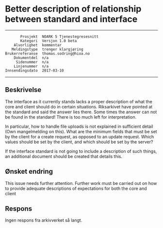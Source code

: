 Better description of relationship between standard and interface
==============================================================

 ------------------  ---------------------------------
           Prosjekt  NOARK 5 Tjenestegresesnitt
           Kategori  Versjon 1.0 beta
        Alvorlighet  kommentar
       Meldingstype  trenger klargjøring
    Brukerreferanse  thomas.sodring@hioa.no
        Dokumentdel  n/a
         Sidenummer  n/a
        Linjenummer  n/a
    Innsendingsdato  2017-03-10
 ------------------  ---------------------------------

Beskrivelse
-----------

The interface as it currently stands lacks a proper description of what the
core and client should do in certain situations. Riksarkivet have pointed at
the standard and said the answer lies there. Some times the answer can not be
 found in the standard! There is too much left for interpretation.

 In particular, how to handle file uploads is not explained in sufficient
 detail (Own mangelmelding on this). What are the minimum fields that must
 be set by the client for a create request, as opposed to an update request.
 Which values should be set by the client, and which should be set by the
 server?

 If the interface standard is not going to include a description of such
 things, an additional document should be created that details this.

Ønsket endring
--------------

This issue needs further attention. Further work must be carried out on how
to provide adequate descriptions of expectations for both the core and client

Respons
-------

Ingen respons fra arkivverket så langt.
